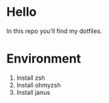 Hello
=====

In this repo you'll find my dotfiles.

Environment
===========

1. Install zsh
2. Install ohmyzsh
3. Install janus
